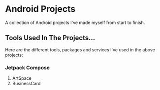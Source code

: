 # Android Projects
A collection of Android projects I've made myself from start to finish.

## Tools Used In The Projects...

Here are the different tools, packages and services I've used in the above projects:

### Jetpack Compose

1. ArtSpace
2. BusinessCard
